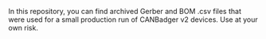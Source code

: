 In this repository, you can find archived Gerber and BOM .csv files that were used for a small production run of CANBadger v2 devices. Use at your own risk.
